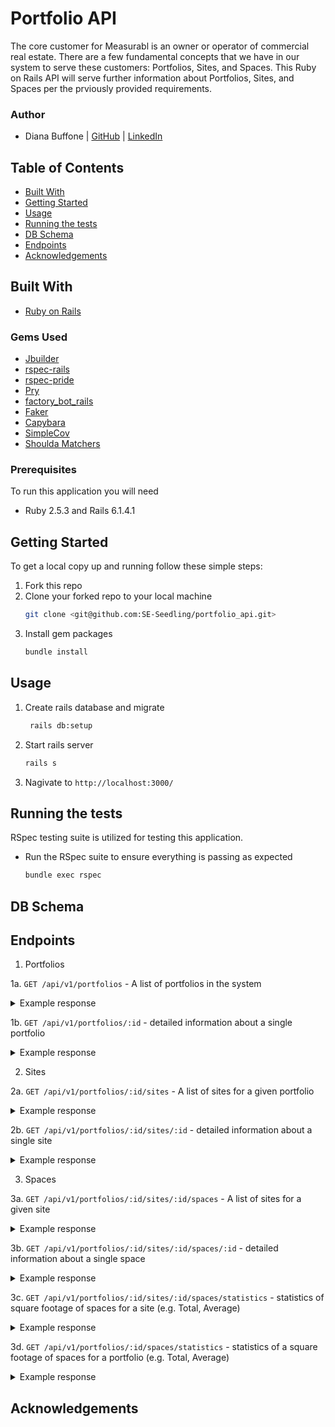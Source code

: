 # Portfolio API
The core customer for Measurabl is an owner or operator of commercial real estate. There are a few fundamental concepts that we have in our system to serve these customers: Portfolios, Sites, and Spaces.
This Ruby on Rails API will serve further information about Portfolios, Sites, and Spaces per the prviously provided requirements.

### Author
- Diana Buffone | [GitHub](https://github.com/Diana20920) |
  [LinkedIn](https://www.linkedin.com/in/dianabuffone/)

## Table of Contents
  - [Built With](#built-with)
  - [Getting Started](#getting-started)
  - [Usage](#usage)
  - [Running the tests](#running-the-tests)
  - [DB Schema](#db-schema)
  - [Endpoints](#endpoints)
  - [Acknowledgements](#acknowledgements)

## Built With

* [Ruby on Rails](https://rubyonrails.org)

### Gems Used
  - [Jbuilder](https://github.com/rails/jbuilder)
  - [rspec-rails](https://github.com/rspec/rspec-rails)
  - [rspec-pride](https://github.com/ferrous26/rspec-pride)
  - [Pry](https://pry.github.io/)
  - [factory_bot_rails](https://github.com/thoughtbot/factory_bot_rails)
  - [Faker](https://github.com/faker-ruby/faker)
  - [Capybara](https://github.com/teamcapybara/capybara)
  - [SimpleCov](https://github.com/simplecov-ruby/simplecov)
  - [Shoulda Matchers](https://github.com/thoughtbot/shoulda-matchers)
<!-- - [Faraday](https://github.com/lostisland/faraday)
- [Bcrypt](https://github.com/bcrypt-ruby/bcrypt-ruby)
- [Figaro](https://github.com/laserlemon/figaro)
- [Travis](https://github.com/travis-ci/travis.rb)
- [Rubocop](https://github.com/rubocop/rubocop)
- [Webmock](https://github.com/bblimke/webmock)
- [VCR](https://github.com/vcr/vcr) -->

### Prerequisites

To run this application you will need
* Ruby 2.5.3 and Rails 6.1.4.1

## Getting Started

To get a local copy up and running follow these simple steps:
1. Fork this repo
2. Clone your forked repo to your local machine
   ```sh
   git clone <git@github.com:SE-Seedling/portfolio_api.git>
   ```
3. Install gem packages
   ```sh
   bundle install
   ```

## Usage
   1. Create rails database and migrate
       ```sh
        rails db:setup
       ```
   2. Start rails server
       ```sh
       rails s
       ```
   3. Nagivate to `http://localhost:3000/`

## Running the tests
RSpec testing suite is utilized for testing this application.
- Run the RSpec suite to ensure everything is passing as expected
  ```sh
  bundle exec rspec
  ```

## DB Schema


## Endpoints
1. Portfolios

  1a. `GET /api/v1/portfolios` - A list of portfolios in the system

  <details>
  <summary>Example response </summary>

  ```json

  ```
  </details>

  1b. `GET /api/v1/portfolios/:id` - detailed information about a single portfolio

  <details>
  <summary>Example response </summary>

  ```json

  ```
  </details>

2. Sites

  2a. `GET /api/v1/portfolios/:id/sites` - A list of sites for a given portfolio

  <details>
  <summary>Example response </summary>

  ```json

  ```
  </details>

  2b. `GET /api/v1/portfolios/:id/sites/:id` - detailed information about a single site

  <details>
  <summary>Example response </summary>

  ```json

  ```
  </details>

3. Spaces

  3a. `GET /api/v1/portfolios/:id/sites/:id/spaces` - A list of sites for a given site

  <details>
  <summary>Example response </summary>

  ```json

  ```
  </details>

  3b. `GET /api/v1/portfolios/:id/sites/:id/spaces/:id` - detailed information about a single space

  <details>
  <summary>Example response </summary>

  ```json

  ```
  </details>

  3c. `GET /api/v1/portfolios/:id/sites/:id/spaces/statistics` - statistics of square footage of spaces for a site (e.g. Total, Average)

  <details>
  <summary>Example response </summary>

  ```json

  ```
  </details>

  3d. `GET /api/v1/portfolios/:id/spaces/statistics` - statistics of a square footage of spaces for a portfolio (e.g. Total, Average)

  <details>
  <summary>Example response </summary>

  ```json

  ```
  </details>

## Acknowledgements
